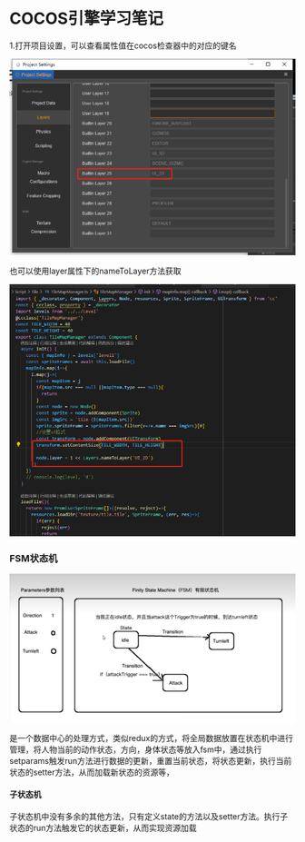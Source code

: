 # COCOS引擎学习笔记

1.打开项目设置，可以查看属性值在cocos检查器中的对应的键名

![image-20240605150855093](note.assets/image-20240605150855093.png)

也可以使用layer属性下的nameToLayer方法获取

![image-20240605151051915](note.assets/image-20240605151051915.png)



### FSM状态机

![image-20240625145936510](note.assets/image-20240625145936510.png)

是一个数据中心的处理方式，类似redux的方式，将全局数据放置在状态机中进行管理，将人物当前的动作状态，方向，身体状态等放入fsm中，通过执行setparams触发run方法进行数据的更新，重置当前状态，将状态更新，执行当前状态的setter方法，从而加载新状态的资源等，

#### 子状态机

子状态机中没有多余的其他方法，只有定义state的方法以及setter方法。执行子状态的run方法触发它的状态更新，从而实现资源加载